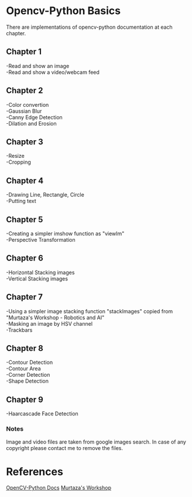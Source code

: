 # Opencv-Python Basics

There are implementations of opencv-python documentation at each chapter.   

## Chapter 1
-Read and show an image  
-Read and show a video/webcam feed  

## Chapter 2
-Color convertion  
-Gaussian Blur  
-Canny Edge Detection  
-Dilation and Erosion  

## Chapter 3
-Resize  
-Cropping  

## Chapter 4
-Drawing Line, Rectangle, Circle  
-Putting text  

## Chapter 5
-Creating a simpler imshow function as "viewIm"  
-Perspective Transformation  

## Chapter 6
-Horizontal Stacking images  
-Vertical Stacking images  

## Chapter 7
-Using a simpler image stacking function "stackImages" copied from "Murtaza's Workshop - Robotics and AI"   
-Masking an image by HSV channel  
-Trackbars  

## Chapter 8
-Contour Detection  
-Contour Area  
-Corner Detection  
-Shape Detection  
 
## Chapter 9
-Haarcascade Face Detection  

### Notes
Image and video files are taken from google images search. In case of any copyright please contact me to remove the files.

# References
[OpenCV-Python Docs](https://docs.opencv.org/4.5.2/d6/d00/tutorial_py_root.html) <Enter>
[Murtaza's Workshop](https://www.youtube.com/watch?v=WQeoO7MI0Bs&list=PLMoSUbG1Q_r9p7iYBg6z6tZP002DAJ41H) <Enter>
